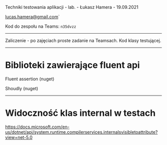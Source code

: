 Techniki testowania aplikacji - lab. - Łukasz Hamera - 19.09.2021


lucas.hamera@gmail.com`

Kod do zespołu na Teams:
`n35dvzz`

--- 

Zaliczenie - po zajęciach proste zadanie na Teamsach. Kod klasy testującej.

---

# Biblioteki zawierające fluent api

Fluent assertion (nuget)

Shoudly (nuget)

---

# Widoczność klas internal w testach

https://docs.microsoft.com/en-us/dotnet/api/system.runtime.compilerservices.internalsvisibletoattribute?view=net-5.0



























